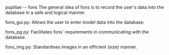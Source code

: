 pupillae -- fons
The general idea of fons is to record the user's data into the database in a safe and logical manner.

fons_gui.py:
Allows the user to enter model data into the database.

fons_pg.py:
Facilitates fons' requirements in communicating with the database. 

fons_img.py:
Standardises images in an efficient (size) manner.
